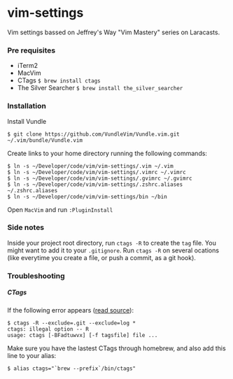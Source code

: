 # vim-settings
Vim settings bassed on Jeffrey's Way "Vim Mastery" series on Laracasts.

### Pre requisites
 * iTerm2
 * MacVim
 * CTags `$ brew install ctags`
 * The Silver Searcher `$ brew install the_silver_searcher`

### Installation

Install Vundle

```
$ git clone https://github.com/VundleVim/Vundle.vim.git ~/.vim/bundle/Vundle.vim
```

Create links to your home directory running the following commands:

```
$ ln -s ~/Developer/code/vim/vim-settings/.vim ~/.vim
$ ln -s ~/Developer/code/vim/vim-settings/.vimrc ~/.vimrc
$ ln -s ~/Developer/code/vim/vim-settings/.gvimrc ~/.gvimrc
$ ln -s ~/Developer/code/vim/vim-settings/.zshrc.aliases ~/.zshrc.aliases
$ ln -s ~/Developer/code/vim/vim-settings/bin ~/bin
```

Open `MacVim` and run `:PluginInstall`

### Side notes
Inside your project root directory, run `ctags -R` to create the `tag` file. You might want to add it to your `.gitignore`. 
Run `ctags -R` on several ocations (like everytime you create a file, or push a commit, as a git hook).

### Troubleshooting
##### CTags
If the following error appears ([read source](https://gist.github.com/nazgob/1570678)):

```
$ ctags -R --exclude=.git --exclude=log *
ctags: illegal option -- R
usage: ctags [-BFadtuwvx] [-f tagsfile] file ...
```

Make sure you have the lastest CTags through homebrew, and also add this line to your alias:

```
$ alias ctags="`brew --prefix`/bin/ctags"
```
